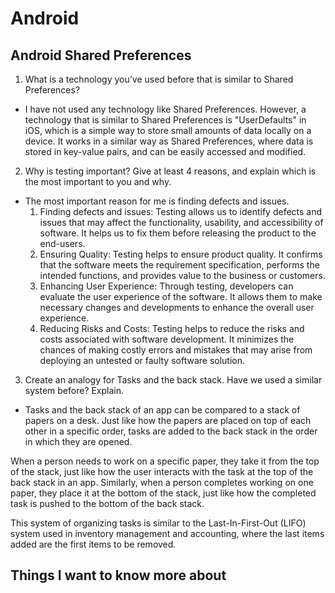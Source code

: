 # Android


## Android Shared Preferences

1. What is a technology you’ve used before that is similar to Shared Preferences?
-  I have not used any technology like Shared Preferences. However, a technology that is similar to Shared Preferences is "UserDefaults" in iOS, which is a simple way to store small amounts of data locally on a device. It works in a similar way as Shared Preferences, where data is stored in key-value pairs, and can be easily accessed and modified.

2. Why is testing important? Give at least 4 reasons, and explain which is the most important to you and why.
- The most important reason for me is finding defects and issues.
  1. Finding defects and issues: Testing allows us to identify defects and issues that may affect the functionality, usability, and accessibility of software. It helps us to fix them before releasing the product to the end-users.
  2. Ensuring Quality: Testing helps to ensure product quality. It confirms that the software meets the requirement specification, performs the intended functions, and provides value to the business or customers.
  3. Enhancing User Experience: Through testing, developers can evaluate the user experience of the software. It allows them to make necessary changes and developments to enhance the overall user experience.
  4. Reducing Risks and Costs: Testing helps to reduce the risks and costs associated with software development. It minimizes the chances of making costly errors and mistakes that may arise from deploying an untested or faulty software solution.

3. Create an analogy for Tasks and the back stack. Have we used a similar system before? Explain.
  - Tasks and the back stack of an app can be compared to a stack of papers on a desk. Just like how the papers are placed on top of each other in a specific order, tasks are added to the back stack in the order in which they are opened.

  When a person needs to work on a specific paper, they take it from the top of the stack, just like how the user interacts with the task at the top of the back stack in an app. Similarly, when a person completes working on one paper, they place it at the bottom of the stack, just like how the completed task is pushed to the bottom of the back stack.

  This system of organizing tasks is similar to the Last-In-First-Out (LIFO) system used in inventory management and accounting, where the last items added are the first items to be removed.






## Things I want to know more about